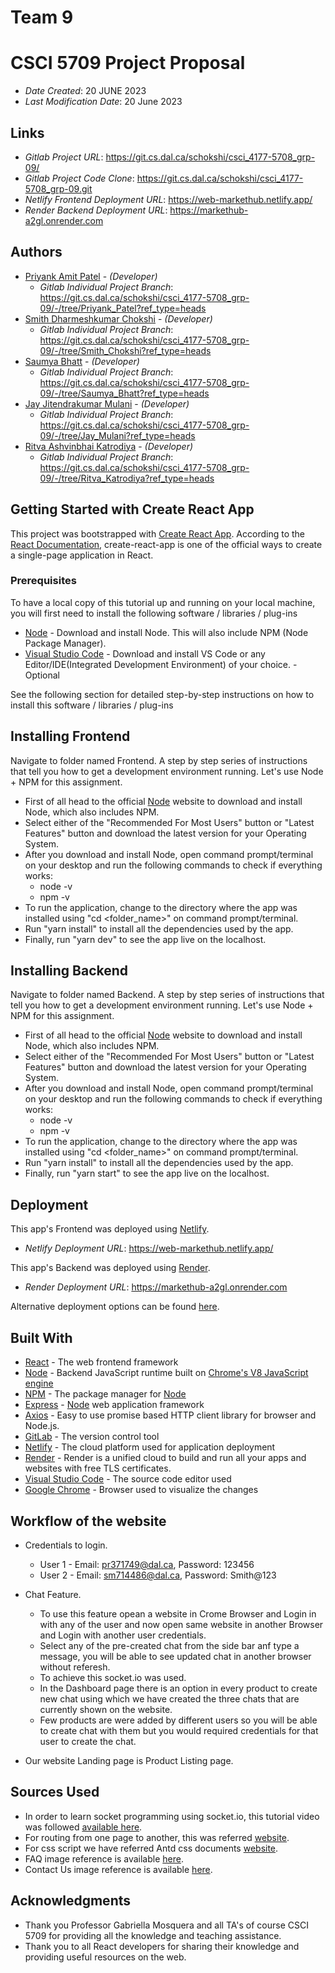 <!--- The following README.md sample file was adapted from https://gist.github.com/PurpleBooth/109311bb0361f32d87a2#file-readme-template-md by Gabriella Mosquera for academic use --->

# Team 9 

# CSCI 5709 Project Proposal

- _Date Created_: 20 JUNE 2023
- _Last Modification Date_: 20 June 2023

## Links

- _Gitlab Project URL_: <https://git.cs.dal.ca/schokshi/csci_4177-5708_grp-09/>
- _Gitlab Project Code Clone_: <https://git.cs.dal.ca/schokshi/csci_4177-5708_grp-09.git>
- _Netlify Frontend Deployment URL_: <https://web-markethub.netlify.app/>
- _Render Backend Deployment URL_: <https://markethub-a2gl.onrender.com>

## Authors

- [Priyank Amit Patel](pr371749@dal.ca) - _(Developer)_
  - _Gitlab Individual Project Branch_: <https://git.cs.dal.ca/schokshi/csci_4177-5708_grp-09/-/tree/Priyank_Patel?ref_type=heads>
- [Smith Dharmeshkumar Chokshi](sm714486@dal.ca) - _(Developer)_
  - _Gitlab Individual Project Branch_: <https://git.cs.dal.ca/schokshi/csci_4177-5708_grp-09/-/tree/Smith_Chokshi?ref_type=heads>
- [Saumya Bhatt](sm728522@dal.ca) - _(Developer)_
  - _Gitlab Individual Project Branch_: <https://git.cs.dal.ca/schokshi/csci_4177-5708_grp-09/-/tree/Saumya_Bhatt?ref_type=heads>
- [Jay Jitendrakumar Mulani](jy850028@dal.ca) - _(Developer)_
  - _Gitlab Individual Project Branch_: <https://git.cs.dal.ca/schokshi/csci_4177-5708_grp-09/-/tree/Jay_Mulani?ref_type=heads>
- [Ritva Ashvinbhai Katrodiya](rt664810@dal.ca) - _(Developer)_
  - _Gitlab Individual Project Branch_: <https://git.cs.dal.ca/schokshi/csci_4177-5708_grp-09/-/tree/Ritva_Katrodiya?ref_type=heads>


## Getting Started with Create React App

This project was bootstrapped with [Create React App](https://github.com/facebook/create-react-app). According to the [React Documentation](https://reactjs.org/docs/create-a-new-react-app.html), create-react-app is one of the official ways to create a single-page application in React.

### Prerequisites

To have a local copy of this tutorial up and running on your local machine, you will first need to install the following software / libraries / plug-ins

- [Node](https://nodejs.org/en/) - Download and install Node. This will also include NPM (Node Package Manager).
- [Visual Studio Code](https://code.visualstudio.com/) - Download and install VS Code or any Editor/IDE(Integrated Development Environment) of your choice. - Optional

See the following section for detailed step-by-step instructions on how to install this software / libraries / plug-ins

## Installing Frontend

Navigate to folder named Frontend.
A step by step series of instructions that tell you how to get a development environment running. Let's use Node + NPM for this assignment.

- First of all head to the official [Node](https://nodejs.org/en/) website to download and install Node, which also includes NPM.
- Select either of the "Recommended For Most Users" button or "Latest Features" button and download the latest version for your Operating System.
- After you download and install Node, open command prompt/terminal on your desktop and run the following commands to check if everything works:
  - node -v
  - npm -v
- To run the application, change to the directory where the app was installed using "cd <folder_name>" on command prompt/terminal.
- Run "yarn install" to install all the dependencies used by the app.
- Finally, run "yarn dev" to see the app live on the localhost.

## Installing Backend

Navigate to folder named Backend.
A step by step series of instructions that tell you how to get a development environment running. Let's use Node + NPM for this assignment.

- First of all head to the official [Node](https://nodejs.org/en/) website to download and install Node, which also includes NPM.
- Select either of the "Recommended For Most Users" button or "Latest Features" button and download the latest version for your Operating System.
- After you download and install Node, open command prompt/terminal on your desktop and run the following commands to check if everything works:
  - node -v
  - npm -v
- To run the application, change to the directory where the app was installed using "cd <folder_name>" on command prompt/terminal.
- Run "yarn install" to install all the dependencies used by the app.
- Finally, run "yarn start" to see the app live on the localhost.


## Deployment

This app's Frontend was deployed using [Netlify](https://www.netlify.com/).

- _Netlify Deployment URL_: <https://web-markethub.netlify.app/>

This app's Backend was deployed using [Render](https://render.com/).

- _Render Deployment URL_: <https://markethub-a2gl.onrender.com>

Alternative deployment options can be found [here](https://facebook.github.io/create-react-app/docs/deployment.).

## Built With

- [React](https://reactjs.org/) - The web frontend framework
- [Node](https://nodejs.org/en/) - Backend JavaScript runtime built on [Chrome's V8 JavaScript engine](https://v8.dev/)
- [NPM](https://www.npmjs.com/) - The package manager for [Node](https://nodejs.org/en/)
- [Express](https://expressjs.com/) - [Node](https://nodejs.org/en/) web application framework
- [Axios](https://expressjs.com/) - Easy to use promise based HTTP client library for browser and Node.js.
- [GitLab](https://gitlab.com/users/sign_in) - The version control tool
- [Netlify](https://www.netlify.com/) - The cloud platform used for application deployment
- [Render](https://render.com/) - Render is a unified cloud to build and run all your apps and websites with free TLS certificates.
- [Visual Studio Code](https://code.visualstudio.com/download) - The source code editor used
- [Google Chrome](https://www.google.com/intl/en_in/chrome/) - Browser used to visualize the changes


## Workflow of the website

- Credentials to login.
  - User 1 - Email: pr371749@dal.ca, Password: 123456
  - User 2 - Email: sm714486@dal.ca, Password: Smith@123

- Chat Feature.
  - To use this feature opean a website in Crome Browser and Login in with any of the user and now open same website in another Browser and Login with another user credentials.
  - Select any of the pre-created chat from the side bar anf type a message, you will be able to see updated chat in another browser without referesh.
  - To achieve this socket.io was used.
  - In the Dashboard page there is an option in every product to create new chat using which we have created the three chats that are currently shown on the website.
  - Few products are were added by different users so you will be able to create chat with them but you would required credentials for that user to create the chat.
- Our website Landing page is Product Listing page.  

## Sources Used

- In order to learn socket programming using socket.io, this tutorial video was followed [available here](https://www.youtube.com/watch?v=kSsTZ_mtF94).
- For routing from one page to another, this was referred [website](https://v5.reactrouter.com/web/guides/quick-start).
- For css script we have referred Antd css documents [website](https://ant.design/docs/react/introduce).
- FAQ image reference is available [here](https://www.talentvine.com.au/2019/09/06/the-hidden-value-of-a-marketplace-whats-the-concept-and-what-does-it-give-to-you/).
- Contact Us image reference is available [here](https://statics.teams.cdn.office.net/evergreen-assets/safelinks/1/atp-safelinks.html).

## Acknowledgments

- Thank you Professor Gabriella Mosquera and all TA's of course CSCI 5709 for providing all the knowledge and teaching assistance.
- Thank you to all React developers for sharing their knowledge and providing useful resources on the web.
